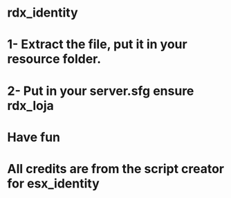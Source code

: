 # rdx_identity

# 1- Extract the file, put it in your resource folder.
# 2- Put in your server.sfg ensure rdx_loja
# Have fun
# All credits are from the script creator for esx_identity

